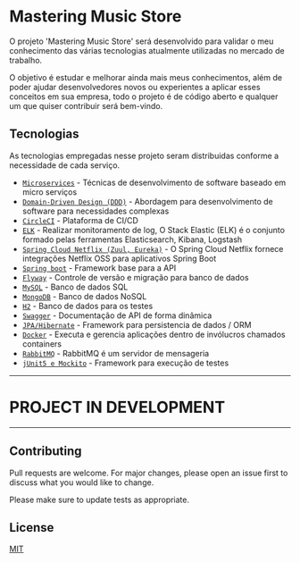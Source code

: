 # Mastering Music Store

O projeto 'Mastering Music Store' será desenvolvido para validar o meu conhecimento das várias tecnologias 
atualmente utilizadas no mercado de trabalho.

O objetivo é estudar e melhorar ainda mais meus conhecimentos, além de poder ajudar desenvolvedores novos ou 
experientes a aplicar esses conceitos em sua empresa, todo o projeto é de código aberto e qualquer um que quiser 
contribuir será bem-vindo.

## Tecnologias

 As tecnologias empregadas nesse projeto seram distribuidas conforme a necessidade de cada serviço.

 - [`Microservices`](https://www.infoq.com/br/articles/microservices-intro/) - Técnicas de desenvolvimento de software baseado em micro serviços
 - [`Domain-Driven Design (DDD)`](https://en.wikipedia.org/wiki/Domain-driven_design) - Abordagem para desenvolvimento de software para necessidades complexas
 - [`CircleCI`](https://circleci.com) - Plataforma de CI/CD
 - [`ELK`](https://www.elastic.co/elk-stack) - Realizar monitoramento de log, O Stack Elastic (ELK) é o conjunto formado pelas ferramentas Elasticsearch, Kibana, Logstash
 - [`Spring Cloud Netflix (Zuul, Eureka)`](https://spring.io/projects/spring-cloud-netflix) - O Spring Cloud Netflix fornece integrações Netflix OSS para aplicativos Spring Boot 
 - [`Spring boot`](https://spring.io) - Framework base para a API
 - [`Flyway`](https://flywaydb.org) - Controle de versão e migração para banco de dados
 - [`MySQL`](https://www.mysql.com) - Banco de dados SQL
 - [`MongoDB`](https://www.mongodb.com) - Banco de dados NoSQL
 - [`H2`](https://www.h2database.com) - Banco de dados para os testes
 - [`Swagger`](https://swagger.io) - Documentação de API de forma dinâmica
 - [`JPA/Hibernate`](https://hibernate.org/orm/) - Framework para persistencia de dados / ORM
 - [`Docker`](https://www.docker.com) - Executa e gerencia aplicações dentro de invólucros chamados containers
 - [`RabbitMQ`](https://www.rabbitmq.com) - RabbitMQ é um servidor de mensageria
 - [`jUnit5 e Mockito`](https://junit.org/junit5/) - Framework para execução de testes

_______________________

# PROJECT IN DEVELOPMENT

_______________________

## Contributing
Pull requests are welcome. For major changes, please open an issue first to discuss what you would like to change.

Please make sure to update tests as appropriate.

## License
[MIT](https://choosealicense.com/licenses/mit/)
